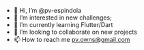 - 👋 Hi, I’m @pv-espindola
- 👀 I’m interested in new challenges;
- 🌱 I’m currently learning Flutter/Dart
- 💞️ I’m looking to collaborate on new projects
- 📫 How to reach me pv.owns@gmail.com


<!---
pv-espindola/pv-espindola is a ✨ special ✨ repository because its `README.md` (this file) appears on your GitHub profile.
You can click the Preview link to take a look at your changes.
--->
